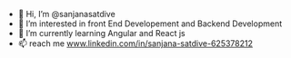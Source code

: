 - 👋 Hi, I’m @sanjanasatdive
- 👀 I’m interested in front End Developement and Backend Development 
- 🌱 I’m currently learning Angular and React js
- 📫 reach me www.linkedin.com/in/sanjana-satdive-625378212


